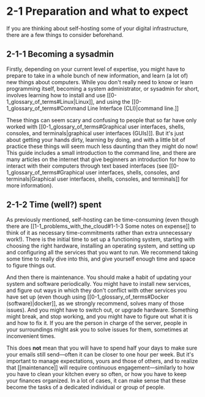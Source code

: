 # 2-1 Preparation and what to expect

If you are thinking about self-hosting some of your digital infrastructure, there are a few things to consider beforehand.

## 2-1-1 Becoming a sysadmin

Firstly, depending on your current level of expertise, you might have to prepare to take in a whole bunch of new information, and learn (a lot of) new things about computers. While you don't really need to know or learn programming itself, becoming a system administrator, or sysadmin for short, involves learning how to install and use [[0-1_glossary_of_terms#Linux|Linux]], and using the [[0-1_glossary_of_terms#Command Line Interface (CLI)|command line.]]

These things can seem scary and confusing to people that so far have only worked with [[0-1_glossary_of_terms#Graphical user interfaces, shells, consoles, and terminals|graphical user interfaces (GUIs)]]. But it's just about getting your hands dirty, learning by doing, and with a little bit of practice these things will seem much less daunting than they might do now! This guide includes a small introduction to the command line, and there are many articles on the internet that give beginners an introduction for how to interact with their computers through text based interfaces (see [[0-1_glossary_of_terms#Graphical user interfaces, shells, consoles, and terminals|Graphical user interfaces, shells, consoles, and terminals]] for more information).

## 2-1-2 Time (well?) spent

As previously mentioned, self-hosting can be time-consuming (even though there are [[1-1_problems_with_the_cloud#1-1-3 Some notes on expense]] to think of it as necessary time-commitments rather than extra unnecessary work!). There is the initial time to set up a functioning system, starting with choosing the right hardware, installing an operating system, and setting up and configuring all the services that you want to run. We recommend taking some time to really dive into this, and give yourself enough time and space to figure things out.

And then there is maintenance. You should make a habit of updating your system and software periodically. You might have to install new services, and figure out ways in which they don't conflict with other services you have set up (even though using [[0-1_glossary_of_terms#Docker (software)|docker]], as we strongly recommend, solves many of those issues). And you might have to switch out, or upgrade hardware. Something might break, and stop working, and you might have to figure out what it is and how to fix it. If you are the person in charge of the server, people in your surroundings might ask you to solve issues for them, sometimes at inconvenient times.

This does **not** mean that you will have to spend half your days to make sure your emails still send—often it can be closer to one hour per week. But it's important to manage expectations, yours and those of others, and to realize that [[maintenance]] will require continuous engagement—similarly to how you have to clean your kitchen every so often, or how you have to keep your finances organized. In a lot of cases, it can make sense that these become the tasks of a dedicated individual or group of people.